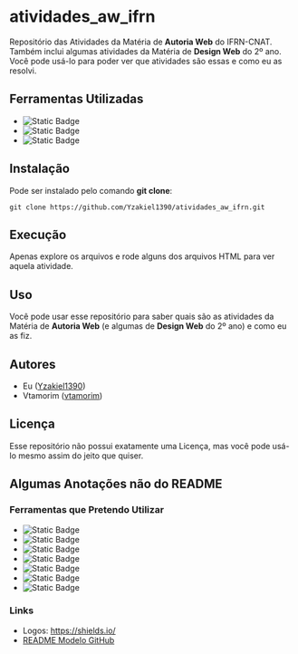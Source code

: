 # atividades_aw_ifrn

Repositório das Atividades da Matéria de **Autoria Web** do IFRN-CNAT. Também inclui algumas atividades da Matéria de **Design Web** do 2º ano. Você pode usá-lo para poder ver que atividades são essas e como eu as resolvi.

## Ferramentas Utilizadas

- ![Static Badge](https://img.shields.io/badge/HTML5-%23f54818?style=for-the-badge&logo=html5&logoColor=white)
- ![Static Badge](https://img.shields.io/badge/CSS3-blue?style=for-the-badge&logo=css3)
- ![Static Badge](https://img.shields.io/badge/Javascript-gray?style=for-the-badge&logo=javascript)

## Instalação

Pode ser instalado pelo comando **git clone**:

```
git clone https://github.com/Yzakiel1390/atividades_aw_ifrn.git
```

## Execução

Apenas explore os arquivos e rode alguns dos arquivos HTML para ver aquela atividade.

## Uso

Você pode usar esse repositório para saber quais são as atividades da Matéria de **Autoria Web** (e algumas de **Design Web** do 2º ano) e como eu as fiz.

## Autores

- Eu ([Yzakiel1390](https://github.com/Yzakiel1390/))
- Vtamorim ([vtamorim](https://github.com/vtamorim/))

## Licença

Esse repositório não possui exatamente uma Licença, mas você pode usá-lo mesmo assim do jeito que quiser.

## Algumas Anotações não do README

### Ferramentas que Pretendo Utilizar

- ![Static Badge](https://img.shields.io/badge/Bootstrap-%237952B3?style=for-the-badge&logo=bootstrap&logoColor=white)
- ![Static Badge](https://img.shields.io/badge/SASS-%23ff5cc9?style=for-the-badge&logo=sass&logoColor=white)
- ![Static Badge](https://img.shields.io/badge/React-%2361DAFB?style=for-the-badge&logo=react&logoColor=black)
- ![Static Badge](https://img.shields.io/badge/Typescript-%233178C6?style=for-the-badge&logo=typescript&logoColor=white)
- ![Static Badge](https://img.shields.io/badge/Wordpress-%2321759B?style=for-the-badge&logo=wordpress&logoColor=white)
- ![Static Badge](https://img.shields.io/badge/Web%20Assembly-%23654FF0?style=for-the-badge&logo=webassembly&logoColor=white)
- ![Static Badge](https://img.shields.io/badge/Blazor-%23512BD4?style=for-the-badge&logo=blazor&logoColor=white)

### Links

- Logos: https://shields.io/
- [README Modelo GitHub](https://gist.github.com/DomPizzie/7a5ff55ffa9081f2de27c315f5018afc)
